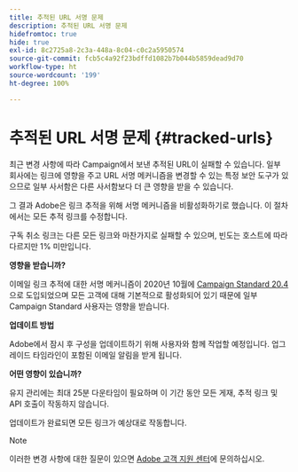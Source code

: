```yaml
---
title: 추적된 URL 서명 문제
description: 추적된 URL 서명 문제
hidefromtoc: true
hide: true
exl-id: 8c2725a8-2c3a-448a-8c04-c0c2a5950574
source-git-commit: fcb5c4a92f23bdffd1082b7b044b5859dead9d70
workflow-type: ht
source-wordcount: '199'
ht-degree: 100%

---
```


# 추적된 URL 서명 문제 {#tracked-urls}

최근 변경 사항에 따라 Campaign에서 보낸 추적된 URL이 실패할 수 있습니다. 일부 회사에는 링크에 영향을 주고 URL 서명 메커니즘을 변경할 수 있는 특정 보안 도구가 있으므로 일부 사서함은 다른 사서함보다 더 큰 영향을 받을 수 있습니다.

그 결과 Adobe은 링크 추적을 위해 서명 메커니즘을 비활성화하기로 했습니다. 이 절차에서는 모든 추적 링크를 수정합니다.

구독 취소 링크는 다른 모든 링크와 마찬가지로 실패할 수 있으며, 빈도는 호스트에 따라 다르지만 1% 미만입니다.

**영향을 받습니까?**

이메일 링크 추적에 대한 서명 메커니즘이 2020년 10월에 [Campaign Standard 20.4](release-notes-2020.md#release-20-4---october-2020)으로 도입되었으며 모든 고객에 대해 기본적으로 활성화되어 있기 때문에 일부 Campaign Standard 사용자는 영향을 받습니다.

**업데이트 방법**

Adobe에서 잠시 후 구성을 업데이트하기 위해 사용자와 함께 작업할 예정입니다. 업그레이드 타임라인이 포함된 이메일 알림을 받게 됩니다.

**어떤 영향이 있습니까?**

유지 관리에는 최대 25분 다운타임이 필요하며 이 기간 동안 모든 게재, 추적 링크 및 API 호출이 작동하지 않습니다.

업데이트가 완료되면 모든 링크가 예상대로 작동합니다.

>[!NOTE]
>
>이러한 변경 사항에 대한 질문이 있으면 [Adobe 고객 지원 센터](https://helpx.adobe.com/kr/enterprise/admin-guide.html/enterprise/using/support-for-experience-cloud.ug.html)에 문의하십시오.
